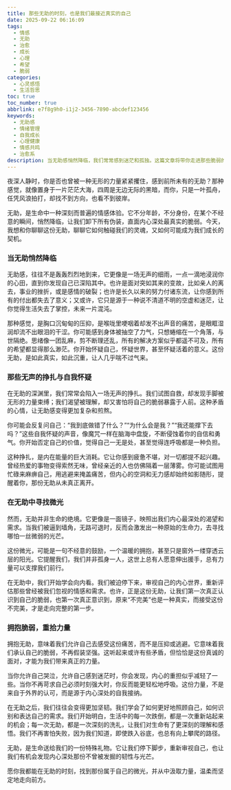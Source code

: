 ```yaml
---
title: 那些无助的时刻，也是我们最接近真实的自己
date: 2025-09-22 06:16:09
tags:
  - 情感
  - 无助
  - 治愈
  - 成长
  - 心理
  - 希望
  - 脆弱
categories:
  - 心灵感悟
  - 生活哲思
toc: true
toc_number: true
abbrlink: e7f8g9h0-i1j2-3456-7890-abcdef123456
keywords:
  - 无助感
  - 情绪管理
  - 自我成长
  - 心理健康
  - 情感共鸣
  - 治愈系
description: 当无助感悄然降临，我们常常感到迷茫和孤独。这篇文章将带你走进那些脆弱的时刻，理解无助并非终点，而是自我发现与重拾力量的起点。让我们一起拥抱这份真实，在困境中找到属于自己的微光。
---
```


夜深人静时，你是否也曾被一种无形的力量紧紧攫住，感到前所未有的无助？那种感觉，就像置身于一片茫茫大海，四周是无边无际的黑暗，而你，只是一叶孤舟，任凭风浪拍打，却找不到方向，也看不到彼岸。

无助，是生命中一种深刻而普遍的情感体验。它不分年龄，不分身份，在某个不经意的瞬间，悄然降临，让我们卸下所有伪装，直面内心深处最真实的脆弱。今天，我想和你聊聊这份无助，聊聊它如何触碰我们的灵魂，又如何可能成为我们成长的契机。

### 当无助悄然降临

无助感，往往不是轰轰烈烈地到来，它更像是一场无声的细雨，一点一滴地浸润你的心田，直到你发现自己已深陷其中。也许是面对突如其来的变故，比如亲人的离去，事业的挫折，或是感情的破裂；也许是长久以来的努力付诸东流，让你感到所有的付出都失去了意义；又或许，它只是源于一种说不清道不明的空虚和迷茫，让你觉得生活失去了掌控，未来一片混沌。

那种感觉，是胸口沉甸甸的压抑，是喉咙里哽咽着却发不出声音的痛苦，是眼眶湿润却流不出眼泪的干涩。你可能感到身体被抽空了力气，只想蜷缩在一个角落，与世隔绝。思绪像一团乱麻，剪不断理还乱，所有的解决方案似乎都遥不可及，所有的希望都显得那么渺茫。你开始怀疑自己，怀疑世界，甚至怀疑活着的意义。这份无助，是如此真实，如此沉重，让人几乎喘不过气来。

### 那些无声的挣扎与自我怀疑

在无助的深渊里，我们常常会陷入一场无声的挣扎。我们试图自救，却发现手脚被无形的力量束缚；我们渴望被理解，却又害怕将自己的脆弱暴露于人前。这种矛盾的心情，让无助感变得更加复杂和煎熬。

你可能会反复问自己：“我到底做错了什么？”“为什么会是我？”“我还能撑下去吗？”这些自我怀疑的声音，像魔咒一样在脑海中盘旋，不断侵蚀着你的自信和勇气。你开始否定自己的价值，觉得自己一无是处，甚至觉得连呼吸都是一种负担。

这种挣扎，是内在能量的巨大消耗。它让你感到疲惫不堪，对一切都提不起兴趣。曾经热爱的事物变得索然无味，曾经亲近的人也仿佛隔着一层薄雾。你可能试图用忙碌来麻痹自己，用逃避来掩盖痛苦，但内心的空洞和无力感却始终如影随形，提醒着你，那份无助从未真正离开。

### 在无助中寻找微光

然而，无助并非生命的绝境。它更像是一面镜子，映照出我们内心最深处的渴望和需求。当我们被逼到墙角，无路可退时，反而会激发出一种原始的生命力，去寻找哪怕一丝微弱的光芒。

这份微光，可能是一句不经意的鼓励，一个温暖的拥抱，甚至只是窗外一缕穿透云层的阳光。它提醒我们，我们并非孤身一人，这世上总有人愿意伸出援手，总有力量可以支撑我们前行。

在无助中，我们开始学会向内看。我们被迫停下来，审视自己的内心世界，重新评估那些曾经被我们忽视的情感和需求。也许，正是这份无助，让我们第一次真正认识到自己的脆弱，也第一次真正意识到，原来“不完美”也是一种真实，而接受这份不完美，才是走向完整的第一步。

### 拥抱脆弱，重拾力量

拥抱无助，意味着我们允许自己去感受这份痛苦，而不是压抑或逃避。它意味着我们承认自己的脆弱，不再假装坚强。这听起来或许有些矛盾，但恰恰是这份真诚的面对，才能为我们带来真正的力量。

当你允许自己哭泣，允许自己感到迷茫时，你会发现，内心的重担似乎减轻了一些。当你不再苛求自己必须时刻强大时，你反而能更轻松地呼吸。这份力量，不是来自于外界的认可，而是源于内心深处的自我接纳。

在无助之后，我们往往会变得更加坚韧。我们学会了如何更好地照顾自己，如何识别和表达自己的需求。我们开始明白，生活中的每一次跌倒，都是一次重新站起来的机会；每一次无助，都是一次深刻的洗礼，让我们对生命有了更深刻的理解和感悟。我们不再害怕失败，因为我们知道，即使跌入谷底，也总有向上攀爬的路径。

无助，是生命送给我们的一份特殊礼物。它让我们停下脚步，重新审视自己，也让我们有机会发现内心深处那份不曾被发掘的韧性与光芒。

愿你我都能在无助的时刻，找到那份属于自己的微光，并从中汲取力量，温柔而坚定地走向前方。